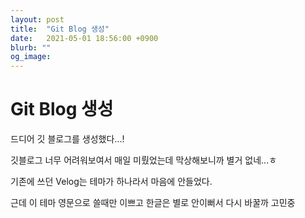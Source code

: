 ```yaml
---
layout: post
title:  "Git Blog 생성"
date:   2021-05-01 18:56:00 +0900
blurb: ""
og_image:
---
```


# Git Blog 생성

드디어 깃 블로그를 생성했다...!

깃블로그 너무 어려워보여서 매일 미뤘었는데 막상해보니까 별거 없네...ㅎ

기존에 쓰던 Velog는 테마가 하나라서 마음에 안들었다.

근데 이 테마 영문으로 쓸때만 이쁘고 한글은 별로 안이뻐서 다시 바꿀까 고민중
